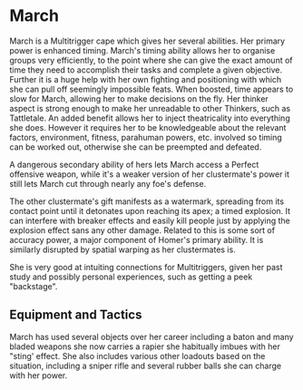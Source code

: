 # March
March is a Multitrigger cape which gives her several abilities. Her primary power is enhanced timing. March's timing ability allows her to organise groups very efficiently, to the point where she can give the exact amount of time they need to accomplish their tasks and complete a given objective. Further it is a huge help with her own fighting and positioning with which she can pull off seemingly impossible feats. When boosted, time appears to slow for March, allowing her to make decisions on the fly. Her thinker aspect is strong enough to make her unreadable to other Thinkers, such as Tattletale. An added benefit allows her to inject theatricality into everything she does. However it requires her to be knowledgeable about the relevant factors, environment, fitness, parahuman powers, etc. involved so timing can be worked out, otherwise she can be preempted and defeated.

A dangerous secondary ability of hers lets March access a Perfect offensive weapon, while it's a weaker version of her clustermate's power it still lets March cut through nearly any foe's defense.

The other clustermate's gift manifests as a watermark, spreading from its contact point until it detonates upon reaching its apex; a timed explosion. It can interfere with breaker effects and easily kill people just by applying the explosion effect sans any other damage. Related to this is some sort of accuracy power, a major component of Homer's primary ability. It is similarly disrupted by spatial warping as her clustermates is.

She is very good at intuiting connections for Multitriggers, given her past study and possibly personal experiences, such as getting a peek "backstage".

## Equipment and Tactics
March has used several objects over her career including a baton and many bladed weapons she now carries a rapier she habitually imbues with her "sting' effect. She also includes various other loadouts based on the situation, including a sniper rifle and several rubber balls she can charge with her power.
